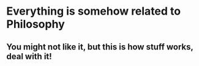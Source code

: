 # Everything is somehow related to Philosophy
## You might not like it, but this is how stuff works, deal with it!
